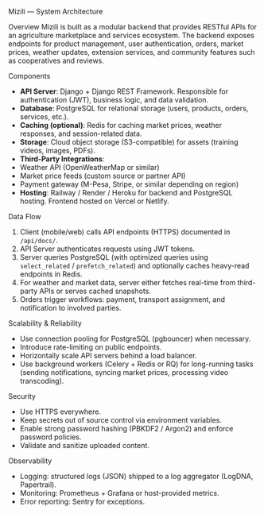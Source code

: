 Mizili — System Architecture


Overview
Mizili is built as a modular backend that provides RESTful APIs for an agriculture marketplace and services ecosystem. The backend exposes endpoints for product management, user authentication, orders, market prices, weather updates, extension services, and community features such as cooperatives and reviews.


Components
- **API Server**: Django + Django REST Framework. Responsible for authentication (JWT), business logic, and data validation.
- **Database**: PostgreSQL for relational storage (users, products, orders, services, etc.).
- **Caching (optional)**: Redis for caching market prices, weather responses, and session-related data.
- **Storage**: Cloud object storage (S3-compatible) for assets (training videos, images, PDFs).
- **Third-Party Integrations**:
- Weather API (OpenWeatherMap or similar)
- Market price feeds (custom source or partner API)
- Payment gateway (M-Pesa, Stripe, or similar depending on region)
- **Hosting**: Railway / Render / Heroku for backend and PostgreSQL hosting. Frontend hosted on Vercel or Netlify.


Data Flow
1. Client (mobile/web) calls API endpoints (HTTPS) documented in `/api/docs/`.
2. API Server authenticates requests using JWT tokens.
3. Server queries PostgreSQL (with optimized queries using `select_related` / `prefetch_related`) and optionally caches heavy-read endpoints in Redis.
4. For weather and market data, server either fetches real-time from third-party APIs or serves cached snapshots.
5. Orders trigger workflows: payment, transport assignment, and notification to involved parties.


Scalability & Reliability
- Use connection pooling for PostgreSQL (pgbouncer) when necessary.
- Introduce rate-limiting on public endpoints.
- Horizontally scale API servers behind a load balancer.
- Use background workers (Celery + Redis or RQ) for long-running tasks (sending notifications, syncing market prices, processing video transcoding).


Security
- Use HTTPS everywhere.
- Keep secrets out of source control via environment variables.
- Enable strong password hashing (PBKDF2 / Argon2) and enforce password policies.
- Validate and sanitize uploaded content.


Observability
- Logging: structured logs (JSON) shipped to a log aggregator (LogDNA, Papertrail).
- Monitoring: Prometheus + Grafana or host-provided metrics.
- Error reporting: Sentry for exceptions.
